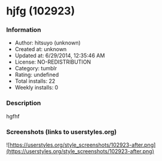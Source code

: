 # hjfg (102923)

### Information
- Author: hitsuyo (unknown)
- Created at: unknown
- Updated at: 6/29/2014, 12:35:46 AM
- License: NO-REDISTRIBUTION
- Category: tumblr
- Rating: undefined
- Total installs: 22
- Weekly installs: 0


### Description
hgfhf


### Screenshots (links to userstyles.org)
![https://userstyles.org/style_screenshots/102923-after.png](https://userstyles.org/style_screenshots/102923-after.png)


